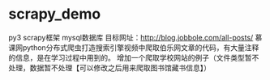 # scrapy_demo
py3
scrapy框架
mysql数据库
目标网址：http://blog.jobbole.com/all-posts/
慕课网python分布式爬虫打造搜索引擎视频中爬取伯乐网文章的代码，有大量注释的信息，是在学习过程中用到的。
增加一个爬取学校网站的例子（文件类型暂不处理，数据暂不处理【可以修改之后用来爬取图书馆藏书信息】）

